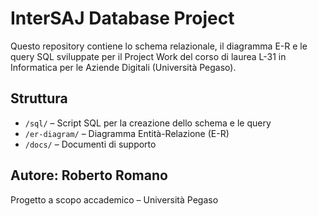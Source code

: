 # InterSAJ Database Project

Questo repository contiene lo schema relazionale, il diagramma E-R e le query SQL sviluppate per il Project Work del corso di laurea L-31 in Informatica per le Aziende Digitali (Università Pegaso).

## Struttura

- `/sql/` – Script SQL per la creazione dello schema e le query
- `/er-diagram/` – Diagramma Entità-Relazione (E-R)
- `/docs/` – Documenti di supporto

## Autore: Roberto Romano

Progetto a scopo accademico – Università Pegaso
